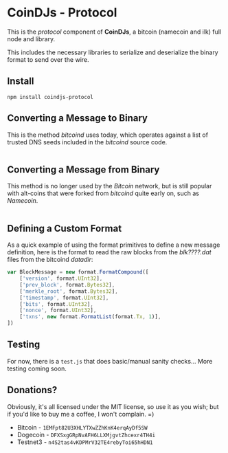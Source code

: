 CoinDJs - Protocol
==================

This is the *protocol* component of **CoinDJs**, a bitcoin (namecoin and ilk) full node and library.

This includes the necessary libraries to serialize and deserialize the binary format to send over the wire.

Install
-------

```
npm install coindjs-protocol
```

Converting a Message to Binary
------------------------------

This is the method *bitcoind* uses today, which operates against a list of trusted DNS seeds included in the *bitcoind* source code.

```javascript
```

Converting a Message from Binary
--------------------------------

This method is no longer used by the *Bitcoin* network, but is still popular with alt-coins that were forked from *bitcoind* quite early on, such as *Namecoin*.
 
```javascript
```


Defining a Custom Format
------------------------

As a quick example of using the format primitives to define a new message definition, here is the format to read the raw blocks from the *blk????.dat* files from the bitcoind *datadir*:

```javascript
var BlockMessage = new format.FormatCompound([
    ['version', format.UInt32],
    ['prev_block', format.Bytes32],
    ['merkle_root', format.Bytes32],
    ['timestamp', format.UInt32],
    ['bits', format.UInt32],
    ['nonce', format.UInt32],
    ['txns', new format.FormatList(format.Tx, 1)],
])
```


Testing
-------

For now, there is a `test.js` that does basic/manual sanity checks... More testing coming soon.


Donations?
----------

Obviously, it's all licensed under the MIT license, so use it as you wish; but if you'd like to buy me a coffee, I won't complain. =)

- Bitcoin - `1EMFpt82U3XHLYTXwZZhKnK4erqAyDf5SW`
- Dogecoin - `DFXSxgGRpNvAFH6LLXMjgvtZhcexr4TH4i`
- Testnet3 - `n4S2tas4vKDPMrV32TE4rebyToi65hHDN1`
